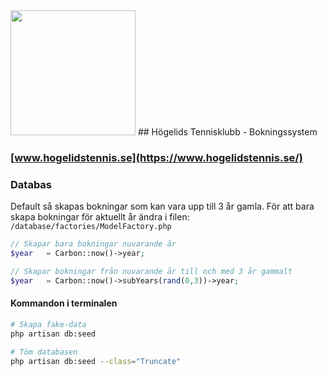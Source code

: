 <img src="https://www.hogelidstennis.se/img/htk-logo.svg" width="200">
## Högelids Tennisklubb - Bokningssystem

### [www.hogelidstennis.se](https://www.hogelidstennis.se/)

### Databas
Default så skapas bokningar som kan vara upp till 3 år gamla.
För att bara skapa bokningar för aktuellt år ändra i filen:
`/database/factories/ModelFactory.php`

```php
// Skapar bara bokningar nuvarande år
$year   = Carbon::now()->year;
```

```php
// Skapar bokningar från nuvarande år till och med 3 år gammalt
$year   = Carbon::now()->subYears(rand(0,3))->year;
```



#### Kommandon i terminalen
```bash
# Skapa fake-data
php artisan db:seed

# Töm databasen
php artisan db:seed --class="Truncate"
```
